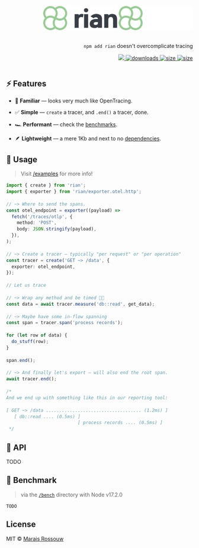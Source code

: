 <div align="right">
<img src="files/logo-light.svg#gh-light-mode-only" alt="rian light mode logo" width="200px">
<img src="files/logo-dark.svg#gh-dark-mode-only" alt="rian dark mode logo" width="200px">
<br />
<br />

<p><code>npm add rian</code> doesn't overcomplicate tracing</p>
<span>
<a href="https://github.com/maraisr/rian/actions/workflows/ci.yml">
	<img src="https://github.com/maraisr/rian/actions/workflows/ci.yml/badge.svg"/>
</a>
<a href="https://npm-stat.com/charts.html?package=rian">
	<img src="https://badgen.net/npm/dw/rian?labelColor=black&color=black&cache=600" alt="downloads"/>
</a>
<a href="https://packagephobia.com/result?p=rian">
		<img src="https://badgen.net/packagephobia/install/rian?labelColor=black&color=black" alt="size"/>
</a>
<a href="https://bundlephobia.com/result?p=rian">
		<img src="https://badgen.net/bundlephobia/minzip/rian?labelColor=black&color=black" alt="size"/>
</a>
</span>

<br />
<br />
</div>

## ⚡ Features

- 🤔 **Familiar** — looks very much like OpenTracing.

- ✅ **Simple** — `create` a tracer, and `.end()` a tracer, done.

- 🏎 **Performant** — check the [benchmarks](#-benchmark).

- 🪶 **Lightweight** — a mere 1Kb and next to no [dependencies](https://npm.anvaka.com/#/view/2d/rian/).

## 🚀 Usage

> Visit [/examples](/examples) for more info!

```ts
import { create } from 'rian';
import { exporter } from 'rian/exporter.otel.http';

// ~> Where to send the spans.
const otel_endpoint = exporter((payload) =>
  fetch('/traces/otlp', {
    method: 'POST',
    body: JSON.stringify(payload),
  }),
);

// ~> Create a tracer — typically "per request" or "per operation"
const tracer = create('GET ~> /data', {
  exporter: otel_endpoint,
});

// Let us trace

// ~> Wrap any method and be timed 🕺🏻
const data = await tracer.measure('db::read', get_data);

// ~> Maybe have some in-flow spanning
const span = tracer.span('process records');

for (let row of data) {
  do_stuff(row);
}

span.end();

// ~> And finally let's export — will also end the root span.
await tracer.end();

/*
And we end up with something like this in our reporting tool:

[ GET ~> /data .................................... (1.2ms) ]
   [ db::read .... (0.5ms) ]
                           [ process records .... (0.5ms) ]
 */
```

## 🔎 API

TODO

## 💨 Benchmark

> via the [`/bench`](/bench) directory with Node v17.2.0

```
TODO
```

## License

MIT © [Marais Rossouw](https://marais.io)
